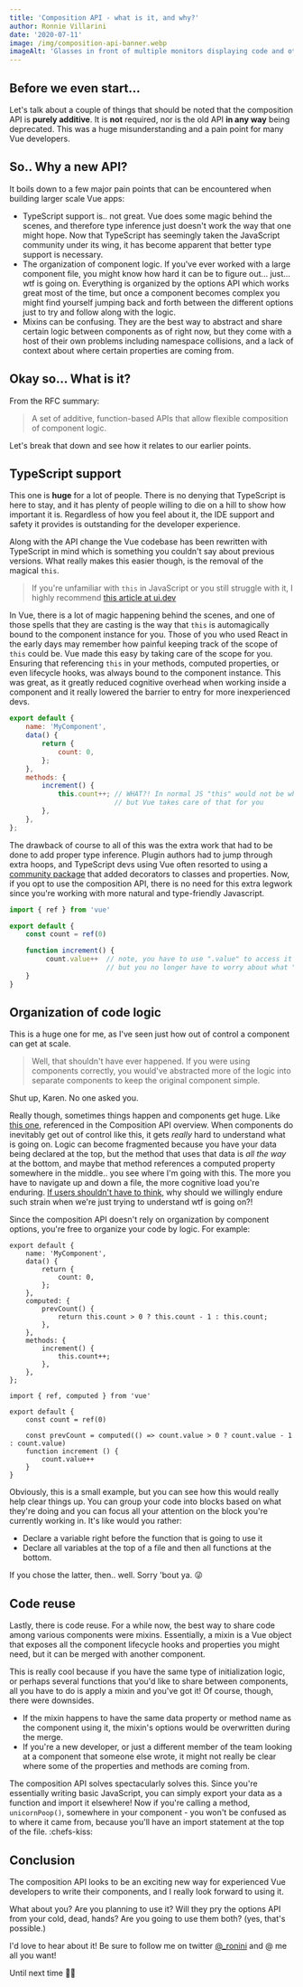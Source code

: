 ```yaml
---
title: 'Composition API - what is it, and why?'
author: Ronnie Villarini
date: '2020-07-11'
image: /img/composition-api-banner.webp
imageAlt: 'Glasses in front of multiple monitors displaying code and other developer tools.'
---
```


## Before we even start...

Let's talk about a couple of things that should be noted that the composition API is **purely additive**. It is **not** required, nor is the old API **in any way** being deprecated. This was a huge misunderstanding and a pain point for many Vue developers.

## So.. Why a new API?

It boils down to a few major pain points that can be encountered when building larger scale Vue apps:

-   TypeScript support is.. not great. Vue does some magic behind the scenes, and therefore type inference just doesn't work the way that one might hope. Now that TypeScript has seemingly taken the JavaScript community under its wing, it has become apparent that better type support is necessary.
-   The organization of component logic. If you've ever worked with a large component file, you might know how hard it can be to figure out... just... wtf is going on. Everything is organized by the options API which works great most of the time, but once a component becomes complex you might find yourself jumping back and forth between the different options just to try and follow along with the logic.
-   Mixins can be confusing. They are the best way to abstract and share certain logic between components as of right now, but they come with a host of their own problems including namespace collisions, and a lack of context about where certain properties are coming from.

## Okay so... What is it?

From the RFC summary:

> A set of additive, function-based APIs that allow flexible composition of component logic.

Let's break that down and see how it relates to our earlier points.

## TypeScript support

This one is **huge** for a lot of people. There is no denying that TypeScript is here to stay, and it has plenty of people willing to die on a hill to show how important it is. Regardless of how you feel about it, the IDE support and safety it provides is outstanding for the developer experience.

Along with the API change the Vue codebase has been rewritten with TypeScript in mind which is something you couldn't say about previous versions. What really makes this easier though, is the removal of the magical `this`.

> If you're unfamiliar with `this` in JavaScript or you still struggle with it, I highly recommend [this article at ui.dev](https://ui.dev/this-keyword-call-apply-bind-javascript/)

In Vue, there is a lot of magic happening behind the scenes, and one of those spells that they are casting is the way that `this` is automagically bound to the component instance for you. Those of you who used React in the early days may remember how painful keeping track of the scope of `this` could be. Vue made this easy by taking care of the scope for you. Ensuring that referencing `this` in your methods, computed properties, or even lifecycle hooks, was always bound to the component instance. This was great, as it greatly reduced cognitive overhead when working inside a component and it really lowered the barrier to entry for more inexperienced devs.

```js
export default {
    name: 'MyComponent',
    data() {
        return {
            count: 0,
        };
    },
    methods: {
        increment() {
            this.count++; // WHAT?! In normal JS "this" would not be what you think it is
                          // but Vue takes care of that for you
        },
    },
};
```

The drawback of course to all of this was the extra work that had to be done to add proper type inference. Plugin authors had to jump through extra hoops, and TypeScript devs using Vue often resorted to using a [community package](https://class-component.vuejs.org/) that added decorators to classes and properties. Now, if you opt to use the composition API, there is no need for this extra legwork since you're working with more natural and type-friendly Javascript.

```js
import { ref } from 'vue'

export default {
    const count = ref(0)

    function increment() {
         count.value++  // note, you have to use ".value" to access it now
                        // but you no longer have to worry about what "this" actually is!
    }
}
```

## Organization of code logic

This is a huge one for me, as I've seen just how out of control a component can get at scale.

> Well, that shouldn't have ever happened. If you were using components correctly, you would've abstracted more of the logic into separate components to keep the original component simple.

Shut up, Karen. No one asked you.

Really though, sometimes things happen and components get huge. Like [this one](https://github.com/vuejs/vue-cli/blob/a09407dd5b9f18ace7501ddb603b95e31d6d93c0/packages/@vue/cli-ui/src/components/folder/FolderExplorer.vue#L198-L404), referenced in the Composition API overview.
When components do inevitably get out of control like this, it gets _really_ hard to understand what is going on. Logic can become fragmented because you have your data being declared at the top, but the method that uses that data is _all the way_ at the bottom, and maybe that method references a computed property somewhere in the middle.. you see where I'm going with this.
The more you have to navigate up and down a file, the more cognitive load you're enduring. [If users shouldn't have to think](https://smile.amazon.com/Dont-Make-Think-Revisited-Usability/dp/0321965515/ref=sr_1_1?dchild=1&keywords=don%27t+make+me+think&qid=1594500153&sr=8-1), why should we willingly endure such strain when we're just trying to understand wtf is going on?!

Since the composition API doesn't rely on organization by component options, you're free to organize your code by logic. For example:

```js{codeTitle: Options API}
export default {
    name: 'MyComponent',
    data() {
        return {
            count: 0,
        };
    },
    computed: {
        prevCount() {
            return this.count > 0 ? this.count - 1 : this.count;
        },
    },
    methods: {
        increment() {
            this.count++;
        },
    },
};
```

```js{codeTitle: Composition API}
import { ref, computed } from 'vue'

export default {
    const count = ref(0)

    const prevCount = computed(() => count.value > 0 ? count.value - 1 : count.value)
    function increment () {
        count.value++
    }
}
```

Obviously, this is a small example, but you can see how this would really help clear things up. You can group your code into blocks based on what they're doing and you can focus all your attention on the block you're currently working in. It's like would you rather:

-   Declare a variable right before the function that is going to use it
-   Declare all variables at the top of a file and then all functions at the bottom.

If you chose the latter, then.. well. Sorry 'bout ya. 😜

## Code reuse

Lastly, there is code reuse. For a while now, the best way to share code among various components were mixins. Essentially, a mixin is a Vue object that exposes all the component lifecycle hooks and properties you might need, but it can be merged with another component.

This is really cool because if you have the same type of initialization logic, or perhaps several functions that you'd like to share between components, all you have to do is apply a mixin and you've got it! Of course, though, there were downsides.

-   If the mixin happens to have the same data property or method name as the component using it, the mixin's options would be overwritten during the merge.
-   If you're a new developer, or just a different member of the team looking at a component that someone else wrote, it might not really be clear where some of the properties and methods are coming from.

The composition API solves spectacularly solves this. Since you're essentially writing basic JavaScript, you can simply export your data as a function and import it elsewhere! Now if you're calling a method, `unicornPoop()`, somewhere in your component - you won't be confused as to where it came from, because you'll have an import statement at the top of the file. :chefs-kiss:

## Conclusion

The composition API looks to be an exciting new way for experienced Vue developers to write their components, and I really look forward to using it.

What about you? Are you planning to use it? Will they pry the options API from your cold, dead, hands? Are you going to use them both? (yes, that's possible.)

I'd love to hear about it! Be sure to follow me on twitter [@\_ronini](https://twitter.com/_ronini) and @ me all you want!

Until next time 🖖🏻
